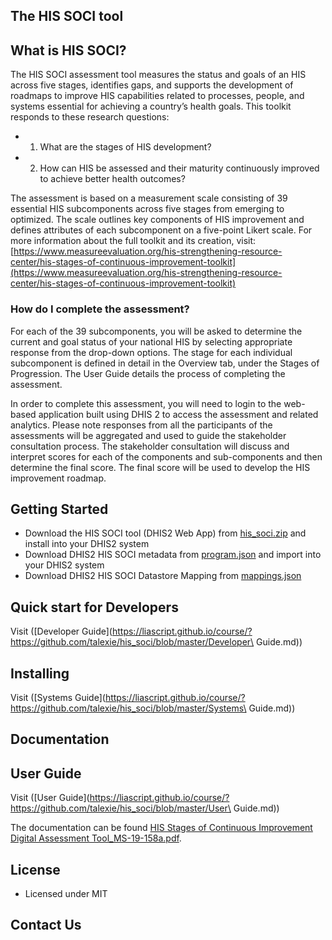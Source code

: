 ## The HIS SOCI tool

## What is HIS SOCI?

The HIS SOCI assessment tool measures the status and goals of an HIS across five stages, identifies gaps, and supports the
development of roadmaps to improve HIS capabilities related to processes, people, and systems essential for achieving a country’s
health goals. This toolkit responds to these research questions:

 - 1. What are the stages of HIS development?
 - 2. How can HIS be assessed and their maturity continuously improved to achieve better health outcomes?


The assessment is based on a measurement scale consisting of 39 essential HIS subcomponents across five stages from emerging to
optimized. The scale outlines key components of HIS improvement and defines attributes of each subcomponent on a five-point Likert
scale. For more information about the full toolkit and its creation, visit:
[https://www.measureevaluation.org/his-strengthening-resource-center/his-stages-of-continuous-improvement-toolkit](https://www.measureevaluation.org/his-strengthening-resource-center/his-stages-of-continuous-improvement-toolkit)

### How do I complete the assessment?

For each of the 39 subcomponents, you will be asked to determine the current and goal status of your national HIS by selecting
appropriate response from the drop-down options. The stage for each individual subcomponent is defined in detail in the Overview
tab, under the Stages of Progression. The User Guide details the process of completing the assessment.

In order to complete this assessment, you will need to login to the web-based application built using DHIS 2 to access the
assessment and related analytics. Please note responses from all the participants of the assessments will be aggregated and used
to guide the stakeholder consultation process. The stakeholder consultation will discuss and interpret scores for each of the
components and sub-components and then determine the final score. The final score will be used to develop the HIS improvement
roadmap.

## Getting Started

- Download the HIS SOCI tool (DHIS2 Web App) from [his_soci.zip](https://github.com/talexie/his_soci/blob/master/dist/his_soci.zip) and install into your DHIS2 system
- Download DHIS2 HIS SOCI metadata from [program.json](https://github.com/talexie/his_soci/blob/master/src/common/program.json) and import into your DHIS2 system
- Download DHIS2 HIS SOCI Datastore Mapping from [mappings.json](https://github.com/talexie/his_soci/blob/master/src/common/mappings.json)


## Quick start for Developers
Visit ([Developer Guide](https://liascript.github.io/course/?https://github.com/talexie/his_soci/blob/master/Developer\ Guide.md))

## Installing
Visit ([Systems Guide](https://liascript.github.io/course/?https://github.com/talexie/his_soci/blob/master/Systems\ Guide.md))
## Documentation

## User Guide
Visit ([User Guide](https://liascript.github.io/course/?https://github.com/talexie/his_soci/blob/master/User\ Guide.md))

The documentation can be found [HIS Stages of Continuous Improvement Digital Assessment Tool_MS-19-158a.pdf](https://github.com/talexie/his_soci/blob/master/docs/HIS_Stages_of_Continuous_Improvement_Digital_Assessment_Tool_MS-19-158a.pdf).

## License

- Licensed under MIT

## Contact Us